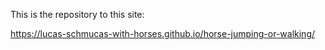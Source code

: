 This is the repository to this site:

https://lucas-schmucas-with-horses.github.io/horse-jumping-or-walking/
